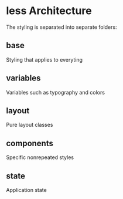 # less Architecture
The styling is separated into separate folders:

## base
Styling that applies to everyting

## variables
Variables such as typography and colors

## layout
Pure layout classes

## components
Specific nonrepeated styles

## state
Application state
